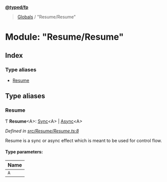 **[@typed/fp](../README.md)**

> [Globals](../globals.md) / "Resume/Resume"

# Module: "Resume/Resume"

## Index

### Type aliases

* [Resume](_resume_resume_.md#resume)

## Type aliases

### Resume

Ƭ  **Resume**\<A>: [Sync](../interfaces/_resume_sync_.sync.md)\<A> \| [Async](../interfaces/_resume_async_.async.md)\<A>

*Defined in [src/Resume/Resume.ts:8](https://github.com/TylorS/typed-fp/blob/f27ba3e/src/Resume/Resume.ts#L8)*

Resume is a sync or async effect which is meant to be used
for control flow.

#### Type parameters:

Name |
------ |
`A` |
